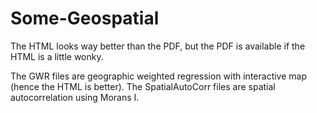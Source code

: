 # Some-Geospatial

The HTML looks way better than the PDF, but the PDF is available if the HTML is a little wonky. 

The GWR files are geographic weighted regression with interactive map (hence the HTML is better).
The SpatialAutoCorr files are spatial autocorrelation using Morans I. 
